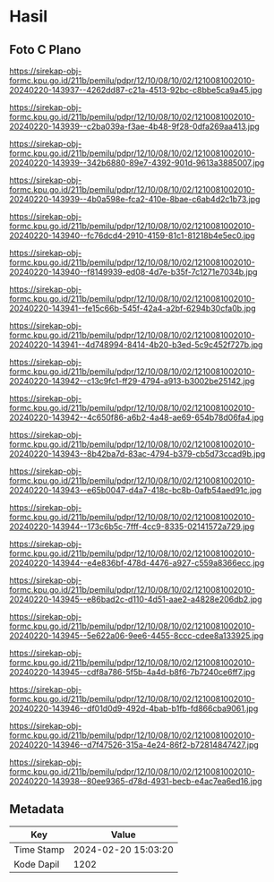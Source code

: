 # Hasil

## Foto C Plano

https://sirekap-obj-formc.kpu.go.id/211b/pemilu/pdpr/12/10/08/10/02/1210081002010-20240220-143937--4262dd87-c21a-4513-92bc-c8bbe5ca9a45.jpg

https://sirekap-obj-formc.kpu.go.id/211b/pemilu/pdpr/12/10/08/10/02/1210081002010-20240220-143939--c2ba039a-f3ae-4b48-9f28-0dfa269aa413.jpg

https://sirekap-obj-formc.kpu.go.id/211b/pemilu/pdpr/12/10/08/10/02/1210081002010-20240220-143939--342b6880-89e7-4392-901d-9613a3885007.jpg

https://sirekap-obj-formc.kpu.go.id/211b/pemilu/pdpr/12/10/08/10/02/1210081002010-20240220-143939--4b0a598e-fca2-410e-8bae-c6ab4d2c1b73.jpg

https://sirekap-obj-formc.kpu.go.id/211b/pemilu/pdpr/12/10/08/10/02/1210081002010-20240220-143940--fc76dcd4-2910-4159-81c1-81218b4e5ec0.jpg

https://sirekap-obj-formc.kpu.go.id/211b/pemilu/pdpr/12/10/08/10/02/1210081002010-20240220-143940--f8149939-ed08-4d7e-b35f-7c1271e7034b.jpg

https://sirekap-obj-formc.kpu.go.id/211b/pemilu/pdpr/12/10/08/10/02/1210081002010-20240220-143941--fe15c66b-545f-42a4-a2bf-6294b30cfa0b.jpg

https://sirekap-obj-formc.kpu.go.id/211b/pemilu/pdpr/12/10/08/10/02/1210081002010-20240220-143941--4d748994-8414-4b20-b3ed-5c9c452f727b.jpg

https://sirekap-obj-formc.kpu.go.id/211b/pemilu/pdpr/12/10/08/10/02/1210081002010-20240220-143942--c13c9fc1-ff29-4794-a913-b3002be25142.jpg

https://sirekap-obj-formc.kpu.go.id/211b/pemilu/pdpr/12/10/08/10/02/1210081002010-20240220-143942--4c650f86-a6b2-4a48-ae69-654b78d06fa4.jpg

https://sirekap-obj-formc.kpu.go.id/211b/pemilu/pdpr/12/10/08/10/02/1210081002010-20240220-143943--8b42ba7d-83ac-4794-b379-cb5d73ccad9b.jpg

https://sirekap-obj-formc.kpu.go.id/211b/pemilu/pdpr/12/10/08/10/02/1210081002010-20240220-143943--e65b0047-d4a7-418c-bc8b-0afb54aed91c.jpg

https://sirekap-obj-formc.kpu.go.id/211b/pemilu/pdpr/12/10/08/10/02/1210081002010-20240220-143944--173c6b5c-7fff-4cc9-8335-02141572a729.jpg

https://sirekap-obj-formc.kpu.go.id/211b/pemilu/pdpr/12/10/08/10/02/1210081002010-20240220-143944--e4e836bf-478d-4476-a927-c559a8366ecc.jpg

https://sirekap-obj-formc.kpu.go.id/211b/pemilu/pdpr/12/10/08/10/02/1210081002010-20240220-143945--e86bad2c-d110-4d51-aae2-a4828e206db2.jpg

https://sirekap-obj-formc.kpu.go.id/211b/pemilu/pdpr/12/10/08/10/02/1210081002010-20240220-143945--5e622a06-9ee6-4455-8ccc-cdee8a133925.jpg

https://sirekap-obj-formc.kpu.go.id/211b/pemilu/pdpr/12/10/08/10/02/1210081002010-20240220-143945--cdf8a786-5f5b-4a4d-b8f6-7b7240ce6ff7.jpg

https://sirekap-obj-formc.kpu.go.id/211b/pemilu/pdpr/12/10/08/10/02/1210081002010-20240220-143946--df01d0d9-492d-4bab-b1fb-fd866cba9061.jpg

https://sirekap-obj-formc.kpu.go.id/211b/pemilu/pdpr/12/10/08/10/02/1210081002010-20240220-143946--d7f47526-315a-4e24-86f2-b72814847427.jpg

https://sirekap-obj-formc.kpu.go.id/211b/pemilu/pdpr/12/10/08/10/02/1210081002010-20240220-143938--80ee9365-d78d-4931-becb-e4ac7ea6ed16.jpg


## Metadata

| Key        | Value               |
| ---------- | ------------------- |
| Time Stamp | 2024-02-20 15:03:20 |
| Kode Dapil | 1202                |



